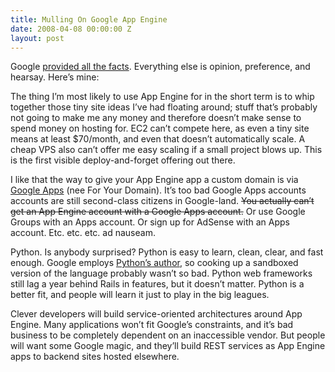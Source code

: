 ```yaml
---
title: Mulling On Google App Engine
date: 2008-04-08 00:00:00 Z
layout: post
---
```





Google [provided all the facts](http://code.google.com/appengine/). Everything else is opinion, preference, and hearsay. Here’s mine:

The thing I’m most likely to use App Engine for in the short term is to whip together those tiny site ideas I’ve had floating around; stuff that’s probably not going to make me any money and therefore doesn’t make sense to spend money on hosting for. EC2 can’t compete here, as even a tiny site means at least $70/month, and even that doesn’t automatically scale. A cheap VPS also can’t offer me easy scaling if a small project blows up. This is the first visible deploy-and-forget offering out there.

I like that the way to give your App Engine app a custom domain is via [Google Apps](http://google.com/a) (nee For Your Domain). It’s too bad Google Apps accounts accounts are still second-class citizens in Google-land. ~~You actually can’t get an App Engine account with a Google Apps account.~~ Or use Google Groups with an Apps account. Or sign up for AdSense with an Apps account. Etc. etc. etc. ad nauseam.

Python. Is anybody surprised? Python is easy to learn, clean, clear, and fast enough. Google employs [Python’s author](http://www.python.org/~guido/), so cooking up a sandboxed version of the language probably wasn’t so bad. Python web frameworks still lag a year behind Rails in features, but it doesn’t matter. Python is a better fit, and people will learn it just to play in the big leagues.

Clever developers will build service-oriented architectures around App Engine. Many applications won’t fit Google’s constraints, and it’s bad business to be completely dependent on an inaccessible vendor. But people will want some Google magic, and they’ll build REST services as App Engine apps to backend sites hosted elsewhere.
